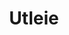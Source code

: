 ---
title: Utleie
menu:
  main:
    weight: 4

description: Vi har utleie av bil, vannscooter og leiligheter midt i Balestrand sentrum. Perfekt for korte dagsturer i nærområdet.

intro: Her finner du en oversikt over våre utleietilbud. Send en henvendelse på e-post eller ved bestilling av en av våre leiligheter.

items:
- title: Leiligheter
  desc: Vi leier ut leiligheter i Balestrand sentrum. Perfekt for korte opphold i Balestrand. 
  images: 
    - /images/IMG_6391.jpeg
    - /images/IMG_9845-HDR.jpg
    - /images/IMG_9826.jpg
    - /images/IMG_9817-HDR.jpg
  button: Se våre leiligheter
  url: /leiligheter

- title: Vannscooter
  desc: 2 stk Sea-Doo SPARK (TRIXX 2) og 2 stk Sea-Doo SPARK (TRIXX 3) vannscooterer til utleie i Balestrand sentrum. Kontakt oss for å reservere.
  images:
    - /images/jetski/IMG_0890.jpg
    - /images/jetski/IMG_0834.jpg
    - /images/jetski/IMG_0606.jpg
    - /images/jetski/IMG_0690.jpg
    - /images/jetski/IMG_0816.jpg
    - /images/jetski/IMG_0880.jpg
  price: "3 Timer: 1400 NOK - 6 Timer: 1900 NOK <br> 1 Dag (09-21): 2500 NOK - 1 Veke: 9900 NOK"
- title: Utleie av bil
  desc: Vi disponerer 2 stk biler tilgjengelig for utleie. Familievennlig og egner seg godt for korte dagsturer. <br> Bil må tilbakeleveres i Balestrand sentrum. Kontakt oss for et prisforslag.


---